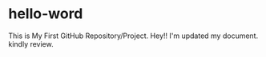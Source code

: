 # hello-word
This is My First GitHub Repository/Project.
Hey!! I'm updated my document. kindly review.
